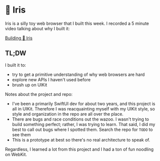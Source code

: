 # 🌈 Iris

Iris is a silly toy web browser that I built this week. I recorded a 5 minute video talking about why I built it:

[Building 🌈 Iris](https://www.dropbox.com/scl/fi/jq2vx7gfmx2tdjv6px4dk/Building-Iris.mov?rlkey=d6kw9wt7elxrr8bs6ebxg4hxn&st=r0lfnfl8&dl=0)

## TL;DW

I built it to:

- try to get a primitive understanding of why web browsers are hard
- explore new APIs I haven't used before
- brush up on UIKit

Notes about the project and repo:

- I've been a primarily SwiftUI dev for about two years, and this project is all in UIKit. Therefore I was reacquainting myself with my UIKit style, so style and organization in the repo are all over the place.
- There are bugs and race conditions out the wazoo. I wasn't trying to build something perfect; rather, I was trying to learn. That said, I did my best to call out bugs where I spotted them. Search the repo for `TODO` to see them
- This is a prototype at best so there's no real architecture to speak of.

Regardless, I learned a lot from this project and I had a ton of fun noodling on WebKit.
